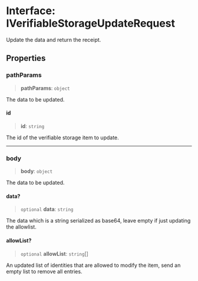 # Interface: IVerifiableStorageUpdateRequest

Update the data and return the receipt.

## Properties

### pathParams

> **pathParams**: `object`

The data to be updated.

#### id

> **id**: `string`

The id of the verifiable storage item to update.

***

### body

> **body**: `object`

The data to be updated.

#### data?

> `optional` **data**: `string`

The data which is a string serialized as base64, leave empty if just updating the allowlist.

#### allowList?

> `optional` **allowList**: `string`[]

An updated list of identities that are allowed to modify the item, send an empty list to remove all entries.
